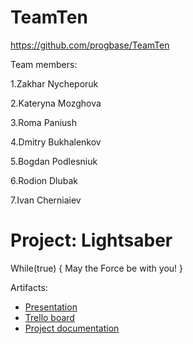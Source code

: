 # TeamTen
https://github.com/progbase/TeamTen

Team members:

1.Zakhar Nycheporuk 

2.Kateryna Mozghova

3.Roma Paniush

4.Dmitry Bukhalenkov

5.Bogdan Podlesniuk

6.Rodion Dlubak

7.Ivan Cherniaiev


# Project: Lightsaber
While(true)
{ May the Force be with you! }

Artifacts:

* [Presentation](https://docs.google.com/presentation/d/1oG7X_xJKbQTf3yy7v-hOTHyyy4Tyk_Tftg6Wcif7XiE/edit?usp=sharing)
* [Trello board](https://github.com/orgs/progbase/projects/11)
* [Project documentation](https://drive.google.com/open?id=1KNX3V0pukPLRQGCtuADJFzGPhEOYDvKN)

